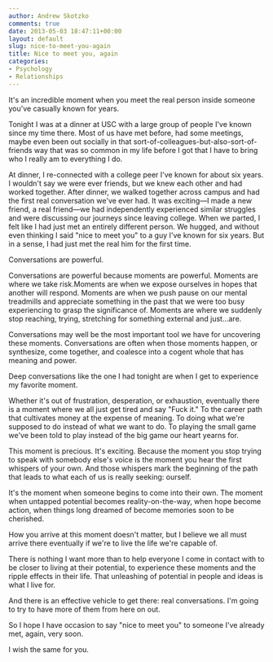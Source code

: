 ```yaml
---
author: Andrew Skotzko
comments: true
date: 2013-05-03 18:47:11+00:00
layout: default
slug: nice-to-meet-you-again
title: Nice to meet you, again
categories:
- Psychology
- Relationships
---
```


It's an incredible moment when you meet the real person inside someone you've casually known for years.





Tonight I was at a dinner at USC with a large group of people I've known since my time there. Most of us have met before, had some meetings, maybe even been out socially in that sort-of-colleagues-but-also-sort-of-friends way that was so common in my life before I got that I have to bring who I really am to everything I do.





At dinner, I re-connected with a college peer I've known for about six years. I wouldn't say we were ever friends, but we knew each other and had worked together. After dinner, we walked together across campus and had the first real conversation we've ever had. It was exciting—I made a new friend, a real friend—we had independently experienced similar struggles and were discussing our journeys since leaving college. When we parted, I felt like I had just met an entirely different person. We hugged, and without even thinking I said "nice to meet you" to a guy I've known for six years. But in a sense, I had just met the real him for the first time.





Conversations are powerful.





Conversations are powerful because moments are powerful. Moments are where we take risk.<!-- more -->Moments are when we expose ourselves in hopes that another will respond. Moments are when we push pause on our mental treadmills and appreciate something in the past that we were too busy experiencing to grasp the significance of. Moments are where we suddenly stop reaching, trying, stretching for something external and just...are.





Conversations may well be the most important tool we have for uncovering these moments. Conversations are often when those moments happen, or synthesize, come together, and coalesce into a cogent whole that has meaning and power.





Deep conversations like the one I had tonight are when I get to experience my favorite moment.





Whether it's out of frustration, desperation, or exhaustion, eventually there is a moment where we all just get tired and say "Fuck it." To the career path that cultivates money at the expense of meaning. To doing what we're supposed to do instead of what we want to do. To playing the small game we've been told to play instead of the big game our heart yearns for.





This moment is precious. It's exciting. Because the moment you stop trying to speak with somebody else's voice is the moment you hear the first whispers of your own. And those whispers mark the beginning of the path that leads to what each of us is really seeking: ourself.





It's the moment when someone begins to come into their own. The moment when untapped potential becomes reality-on-the-way, when hope become action, when things long dreamed of become memories soon to be cherished.





How you arrive at this moment doesn't matter, but I believe we all must arrive there eventually if we're to live the life we're capable of.





There is nothing I want more than to help everyone I come in contact with to be closer to living at their potential, to experience these moments and the ripple effects in their life. That unleashing of potential in people and ideas is what I live for.





And there is an effective vehicle to get there: real conversations. I'm going to try to have more of them from here on out.





So I hope I have occasion to say "nice to meet you" to someone I've already met, again, very soon.





I wish the same for you.
